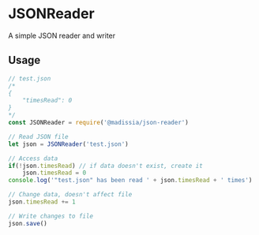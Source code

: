 # JSONReader
A simple JSON reader and writer

## Usage
```javascript
// test.json
/*
{
	"timesRead": 0
}
*/
const JSONReader = require('@madissia/json-reader')

// Read JSON file
let json = JSONReader('test.json')

// Access data
if(!json.timesRead) // if data doesn't exist, create it
	json.timesRead = 0
console.log('"test.json" has been read ' + json.timesRead + ' times')

// Change data, doesn't affect file
json.timesRead += 1

// Write changes to file
json.save()
```
